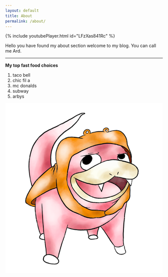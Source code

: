 ```yaml
---
layout: default
title: About
permalink: /about/
---
```


{% include youtubePlayer.html id="LFzXas841Rc" %}


Hello you have found my about section welcome to my blog. You can call me Ard. 

***

**My top fast food choices**

1. taco bell
2. chic fil a
3. mc donalds
4. subway
5. arbys


![Slowpoke](/assets/images/slowpoke.png)
